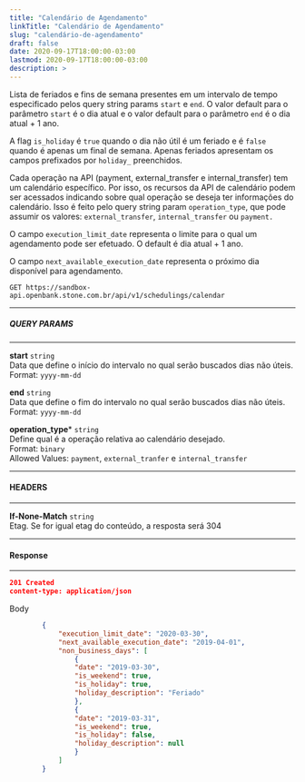 ```yaml
---
title: "Calendário de Agendamento"
linkTitle: "Calendário de Agendamento"
slug: "calendário-de-agendamento"
draft: false
date: 2020-09-17T18:00:00-03:00
lastmod: 2020-09-17T18:00:00-03:00
description: >
---
```

Lista de feriados e fins de semana presentes em um intervalo de tempo especificado pelos query string params `start` e `end`. O valor default para o parâmetro `start` é o dia atual e o valor default para o parâmetro `end` é o dia atual + 1 ano.

A flag `is_holiday` é `true` quando o dia não útil é um feriado e é `false` quando é apenas um final de semana. Apenas feriados apresentam os campos prefixados por `holiday_` preenchidos.

Cada operação na API (payment, external_transfer e internal_transfer) tem um calendário específico. Por isso, os recursos da API de calendário podem ser acessados indicando sobre qual operação se deseja ter informações do calendário. Isso é feito pelo query string param `operation_type`, que pode assumir os valores: `external_transfer`, `internal_transfer` ou `payment.`

O campo `execution_limit_date` representa o limite para o qual um agendamento pode ser efetuado. O default é dia atual + 1 ano.

O campo `next_available_execution_date` representa o próximo dia disponível para agendamento.

```http
GET https://sandbox-api.openbank.stone.com.br/api/v1/schedulings/calendar
```

---

##### **QUERY PARAMS**

---

**start** `string`
<br>Data que define o início do intervalo no qual serão buscados dias não úteis.
<br>Format: `yyyy-mm-dd`

**end** `string`
<br>Data que define o fim do intervalo no qual serão buscados dias não úteis.
<br>Format: `yyyy-mm-dd`

**operation_type*** `string`
<br>Define qual é a operação relativa ao calendário desejado.
<br>Format: `binary`
<br>Allowed Values: `payment`, `external_tranfer` e `internal_transfer`

---

#### HEADERS

---

**If-None-Match** `string`
<br>Etag. Se for igual etag do conteúdo, a resposta será 304

---

#### **Response**

---

```JSON
201 Created
content-type: application/json
```
Body

```JSON
        {
            "execution_limit_date": "2020-03-30",
            "next_available_execution_date": "2019-04-01",
            "non_business_days": [
                {
                "date": "2019-03-30",
                "is_weekend": true,
                "is_holiday": true,
                "holiday_description": "Feriado"
                },
                {
                "date": "2019-03-31",
                "is_weekend": true,
                "is_holiday": false,
                "holiday_description": null
                }
            ]
        }
```
